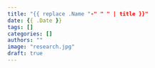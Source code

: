 ```yaml
---
title: "{{ replace .Name "-" " " | title }}"
date: {{ .Date }}
tags: []
categories: []
authors: ""
image: "research.jpg"
draft: true
---
```


